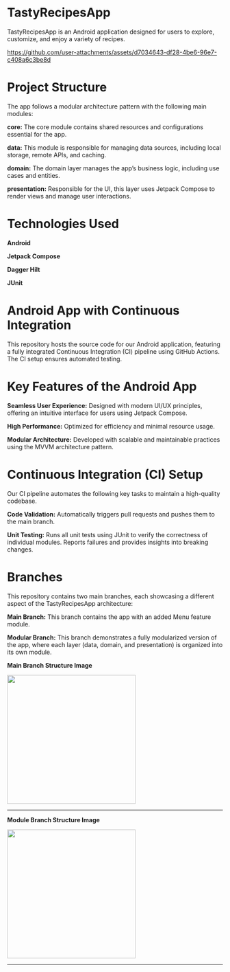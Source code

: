 <H1>TastyRecipesApp</H1>

TastyRecipesApp is an Android application designed for users to explore, customize, and enjoy a variety of recipes.

https://github.com/user-attachments/assets/d7034643-df28-4be6-96e7-c408a6c3be8d

<H1>Project Structure</H1>

The app follows a modular architecture pattern with the following main modules:

**core:** The core module contains shared resources and configurations essential for the app. 

**data:** This module is responsible for managing data sources, including local storage, remote APIs, and caching. 

**domain:** The domain layer manages the app’s business logic, including use cases and entities. 

**presentation:** Responsible for the UI, this layer uses Jetpack Compose to render views and manage user interactions. 

<H1>Technologies Used</H1>

**Android**

**Jetpack Compose**

**Dagger Hilt**

**JUnit** 

<H1>Android App with Continuous Integration</H1>

This repository hosts the source code for our Android application, featuring a fully integrated Continuous Integration (CI) pipeline using GitHub Actions. The CI setup ensures automated testing.

<H1>Key Features of the Android App</H1>

**Seamless User Experience:** Designed with modern UI/UX principles, offering an intuitive interface for users using Jetpack Compose.

**High Performance:** Optimized for efficiency and minimal resource usage.

**Modular Architecture:** Developed with scalable and maintainable practices using the MVVM architecture pattern.

<H1>Continuous Integration (CI) Setup</H1>

Our CI pipeline automates the following key tasks to maintain a high-quality codebase.

**Code Validation:** Automatically triggers pull requests and pushes them to the main branch.

**Unit Testing:** Runs all unit tests using JUnit to verify the correctness of individual modules. Reports failures and provides insights into breaking changes.


<H1>Branches</H1>   
This repository contains two main branches, each showcasing a different aspect of the TastyRecipesApp architecture:

**Main Branch:** This branch contains the app with an added Menu feature module.

**Modular Branch:** This branch demonstrates a fully modularized version of the app, where each layer (data, domain, and presentation) is organized into its own module.




**Main Branch Structure Image**

<img src="https://github.com/user-attachments/assets/7a2bbe7c-6369-4eef-a4ff-aa66e4ff7066" width="300">

------------------------------------------------------------------------------------------------------

**Module Branch Structure Image**

<img src="https://github.com/user-attachments/assets/2b63a1d0-74a7-4f08-acb5-27c8754f8051" width="300">

------------------------------------------------------------------------------------------------------



